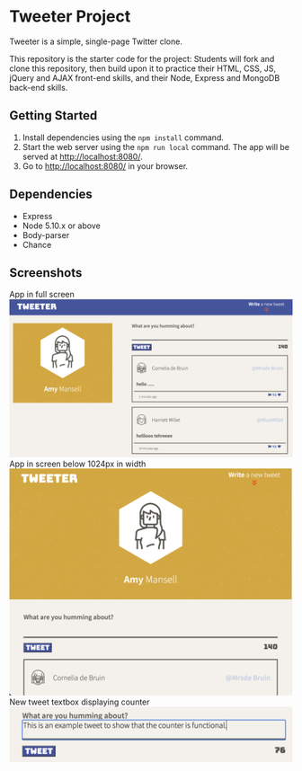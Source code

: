 # Tweeter Project

Tweeter is a simple, single-page Twitter clone.

This repository is the starter code for the project: Students will fork and clone this repository, then build upon it to practice their HTML, CSS, JS, jQuery and AJAX front-end skills, and their Node, Express and MongoDB back-end skills.

## Getting Started

1. Install dependencies using the `npm install` command.
2. Start the web server using the `npm run local` command. The app will be served at <http://localhost:8080/>.
3. Go to <http://localhost:8080/> in your browser.

## Dependencies

- Express
- Node 5.10.x or above
- Body-parser
- Chance

## Screenshots

App in full screen
!["App in full screen"](https://github.com/hyuntony/tweeter/blob/master/docs/full-screen.png?raw=true)
App in screen below 1024px in width
!["App in screen below 1024px in width"](https://github.com/hyuntony/tweeter/blob/master/docs/1000px%20screen.png?raw=true)
New tweet textbox displaying counter
!["New tweet textbox displaying counter"](https://github.com/hyuntony/tweeter/blob/master/docs/new-tweet-box.png?raw=true)
